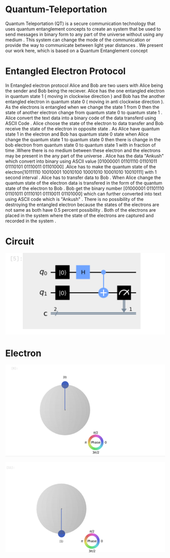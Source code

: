 # Quantum-Teleportation

Quantum Teleportation (QT) is a secure communication technology that uses quantum entanglement concepts to
create an system that be used to send messages in binary form to
any part of the universe without using any medium . This system
can change the mode of the communication or provide the way
to communicate between light year distances . We present our
work here, which is based on a Quantum Entanglement concept


# Entangled Electron Protocol

In Entangled electron protocol Alice and Bob are two users with Alice being the sender and Bob being the reciever. Alice has the one entangled electron in quantum state 1 ( moving in clockwise direction )  and Bob has the another  entangled electron in quantum state 0 ( moving in anti clockwise direction ). As the electrons is entangled when we change the state 1 from 0  then the state of another electron change from quantum state 0 to quantum state 1 . Alice convert the text data into  a binary code of the data transferd using ASCII Code . Alice choose the state of the electron to data transfer and Bob receive the state of the electron in opposite state . As Alice have quantum state 1  in the electron and Bob has quantum state 0 state when Alice change the quantum state 1 to quantum state 0 then there is change in the bob electron from quantum state 0 to quantum state 1 with in fraction of time .Where there is no medium between these electron and the electrons may be present in the any part of the universe . 
Alice has the data "Ankush" which convert into binary using ASCII value [01000001 01101110 01101011 01110101 01110011 01101000] .Alice has to make the quantum state of the electron[10111110 10010001 10010100 10001010 10001010 10010111]
with 1 second interval . Alice has to transfer data to Bob . When Alice change the quantum state of the electron data is transfered in the form of the quantum state of the electron to Bob . Bob get the binary number [01000001 01101110 01101011 01110101 01110011 01101000]  which can further converted into text using ASCII code which is "Ankush" . There is no possibility of the destroying the entangled electron because the states of the electrons are not same as both have 0.5 percent possibility . Both of the electrons are placed in the system where the state of the electrons are captured and recorded in the system .

# Circuit

<a href="" target="_blank"> <img src=https://github.com/AnkushVerma000/Quantum-Teleportation/blob/main/Screenshot%202023-03-10%20014523.png> </a>

# Electron

<a href="" target="_blank"> <img src=https://github.com/AnkushVerma000/Quantum-Teleportation/blob/main/Screenshot%202023-03-10%20140519.png> </a>

<a href="" target="_blank"> <img src=https://github.com/AnkushVerma000/Quantum-Teleportation/blob/main/Screenshot%202023-03-10%20142517.png> </a>



